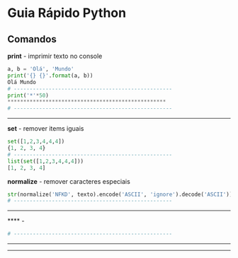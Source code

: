 

# Guia Rápido Python
## Comandos

**print** - imprimir texto no console
```python
a, b = 'Olá', 'Mundo'
print('{} {}'.format(a, b))
Olá Mundo
# --------------------------------------------------
print('*'*50)
**************************************************
# --------------------------------------------------
```
---
**set** - remover items iguais
```python
set([1,2,3,4,4,4])
{1, 2, 3, 4}
# --------------------------------------------------
list(set([1,2,3,4,4,4]))
[1, 2, 3, 4]
```
**normalize** - remover caracteres especiais
```python
str(normalize('NFKD', texto).encode('ASCII', 'ignore').decode('ASCII')).lower().replace(c, '')
# --------------------------------------------------
```



---
**** - 
```python
# --------------------------------------------------
```
---



---

<!--stackedit_data:
eyJoaXN0b3J5IjpbLTc5MzE5MjQ5LC0xMzA3NTQ5MDk0XX0=
-->